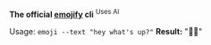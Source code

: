 **The official [emojify](https://emojify.epilogue.team) cli**
<sup>Uses AI</sup>

Usage:
`emoji --text "hey what's up?"`
**Result:** "👋🤔"